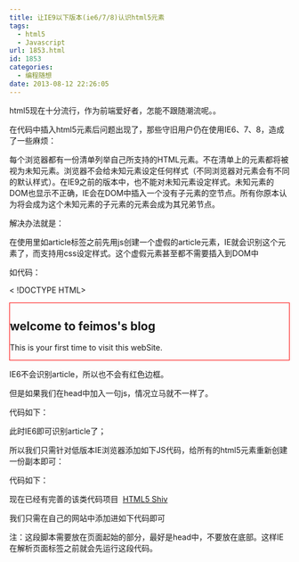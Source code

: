```yaml
---
title: 让IE9以下版本(ie6/7/8)认识html5元素
tags:
  - html5
  - Javascript
url: 1853.html
id: 1853
categories:
  - 编程随想
date: 2013-08-12 22:26:05
---
```


html5现在十分流行，作为前端爱好者，怎能不跟随潮流呢。。

在代码中插入html5元素后问题出现了，那些守旧用户仍在使用IE6、7、8，造成了一些麻烦：

每个浏览器都有一份清单列举自己所支持的HTML元素。不在清单上的元素都将被视为未知元素。浏览器不会给未知元素设定任何样式（不同浏览器对元素会有不同的默认样式）。在IE9之前的版本中，也不能对未知元素设定样式。未知元素的DOM也显示不正确，IE会在DOM中插入一个没有子元素的空节点。所有你原本认为将会成为这个未知元素的子元素的元素会成为其兄弟节点。

解决办法就是：

在使用里如article标签之前先用js创建一个虚假的article元素，IE就会识别这个元素了，而支持用css设定样式。这个虚假元素甚至都不需要插入到DOM中

如代码：

< !DOCTYPE HTML>
<html lang="en">
<head>
<meta http-equiv="Content-Type" content="text/html; charset=utf-8">
<title>unknown elements</title>
<style>
article{display:block;border:1px solid red}
</style>
</meta></head>
<body>
<article>
<h1>welcome to feimos's blog</h1>
<p>This is your <span>first time to visit this webSite.</span></p>
</article>
</body>
</html>

IE6不会识别article，所以也不会有红色边框。

但是如果我们在head中加入一句js，情况立马就不一样了。

代码如下：

<script type="text/javascript">
document.createElement("article");
</script>

此时IE6即可识别article了；

所以我们只需针对低版本IE浏览器添加如下JS代码，给所有的html5元素重新创建一份副本即可：

代码如下：

<!--\[if lt IE 9\]>
<script type="text/javascript">
var e=("abbr,article,aside,audio,canvas,datalist,details,"+
"figure,footer,header,hgroup,mark,menu,meter,nav,output,"+
"progress,section,time,video").split(',');
for(var i=0;i<e .length;i++){
document.createElement(e\[i\]);
}
</script>
< !\[endif\]-->

现在已经有完善的该类代码项目  [HTML5 Shiv](http://html5shim.googlecode.com/svn/trunk/html5.js)

我们只需在自己的网站中添加进如下代码即可

<!--\[if lt IE 9\]>
<script src="//html5shim.googlecode.com/svn/trunk/html5.js"></script>
< !\[endif\]-->

注：这段脚本需要放在页面起始的部分，最好是head中，不要放在底部。这样IE在解析页面标签之前就会先运行这段代码。